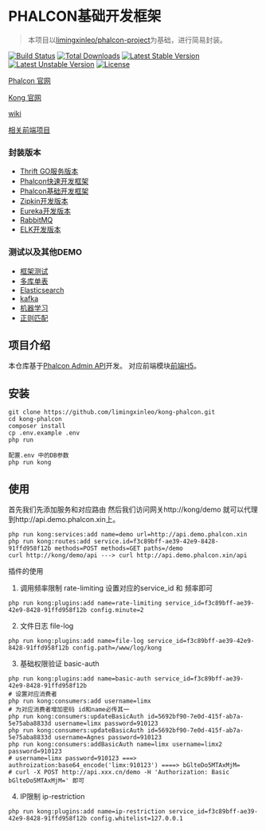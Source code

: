 # PHALCON基础开发框架

> 本项目以[limingxinleo/phalcon-project](https://github.com/limingxinleo/phalcon)为基础，进行简易封装。

[![Build Status](https://travis-ci.org/limingxinleo/service-admin-api.svg?branch=master)](https://travis-ci.org/limingxinleo/service-admin-api)
[![Total Downloads](https://poser.pugx.org/limingxinleo/phalcon-project/downloads)](https://packagist.org/packages/limingxinleo/phalcon-project)
[![Latest Stable Version](https://poser.pugx.org/limingxinleo/phalcon-project/v/stable)](https://packagist.org/packages/limingxinleo/phalcon-project)
[![Latest Unstable Version](https://poser.pugx.org/limingxinleo/phalcon-project/v/unstable)](https://packagist.org/packages/limingxinleo/phalcon-project)
[![License](https://poser.pugx.org/limingxinleo/phalcon-project/license)](https://packagist.org/packages/limingxinleo/phalcon-project)


[Phalcon 官网](https://docs.phalconphp.com/zh/latest/index.html)

[Kong 官网](https://konghq.com/install/)

[wiki](https://github.com/limingxinleo/simple-subcontrollers.phalcon/wiki)

[相关前端项目](https://github.com/limingxinleo/kong-vue)

### 封装版本
- [Thrift GO服务版本](https://github.com/limingxinleo/thrift-go-phalcon-project)
- [Phalcon快速开发框架](https://github.com/limingxinleo/biz-phalcon)
- [Phalcon基础开发框架](https://github.com/limingxinleo/basic-phalcon)
- [Zipkin开发版本](https://github.com/limingxinleo/zipkin-phalcon)
- [Eureka开发版本](https://github.com/limingxinleo/eureka-phalcon)
- [RabbitMQ](https://github.com/limingxinleo/rabbitmq-phalcon)
- [ELK开发版本](https://github.com/limingxinleo/elk-phalcon)

### 测试以及其他DEMO
- [框架测试](https://github.com/limingxinleo/phalcon-unit-test)
- [多库单表](https://github.com/limingxinleo/service-demo-order)
- [Elasticsearch](https://github.com/Aquarmini/elasticsearch-demo-phalcon)
- [kafka](https://github.com/Aquarmini/kafka-demo-phalcon)
- [机器学习](https://github.com/Aquarmini/ml-demo-phalcon)
- [正则匹配](https://github.com/Aquarmini/regex-demo-phalcon)

## 项目介绍
本仓库基于[Phalcon Admin API](https://github.com/limingxinleo/service-admin-api)开发。
对应前端模块[前端H5](https://github.com/limingxinleo/kong-vue)。

## 安装
~~~
git clone https://github.com/limingxinleo/kong-phalcon.git
cd kong-phalcon
composer install
cp .env.example .env
php run

配置.env 中的DB参数
php run kong
~~~

## 使用
首先我们先添加服务和对应路由
然后我们访问网关http://kong/demo 就可以代理到http://api.demo.phalcon.xin上。
~~~
php run kong:services:add name=demo url=http://api.demo.phalcon.xin
php run kong:routes:add service.id=f3c89bff-ae39-42e9-8428-91ffd958f12b methods=POST methods=GET paths=/demo
curl http://kong/demo/api ---> curl http://api.demo.phalcon.xin/api
~~~

插件的使用
1. 调用频率限制 rate-limiting
设置对应的service_id 和 频率即可
~~~
php run kong:plugins:add name=rate-limiting service_id=f3c89bff-ae39-42e9-8428-91ffd958f12b config.minute=2
~~~

2. 文件日志 file-log
~~~
php run kong:plugins:add name=file-log service_id=f3c89bff-ae39-42e9-8428-91ffd958f12b config.path=/www/log/kong
~~~

3. 基础权限验证 basic-auth
~~~
php run kong:plugins:add name=basic-auth service_id=f3c89bff-ae39-42e9-8428-91ffd958f12b
# 设置对应消费者
php run kong:consumers:add username=limx
# 为对应消费者增加密码 id和name必传其一
php run kong:consumers:updateBasicAuth id=5692bf90-7e0d-415f-ab7a-5e75aba8833d username=limx password=910123
php run kong:consumers:updateBasicAuth id=5692bf90-7e0d-415f-ab7a-5e75aba8833d username=Agnes password=910123
php run kong:consumers:addBasicAuth name=limx username=limx2 password=910123
# username=limx password=910123 ===> authroization:base64_encode('limx:910123') ====> bGlteDo5MTAxMjM=
# curl -X POST http://api.xxx.cn/demo -H 'Authorization: Basic bGlteDo5MTAxMjM=' 即可
~~~

4. IP限制 ip-restriction
~~~
php run kong:plugins:add name=ip-restriction service_id=f3c89bff-ae39-42e9-8428-91ffd958f12b config.whitelist=127.0.0.1
~~~




